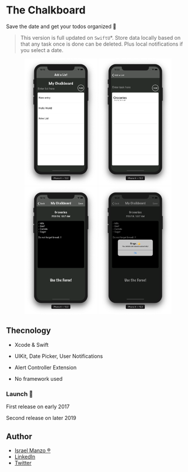 # The Chalkboard 

Save the date and get your todos organized :iphone:

> This version is full updated on ``SwiftU``*. Store data locally based on that any task once is done can be deleted. Plus local notifications if you select a date.

<p align="center">
<img src="/img/one.png" width="200"> <img src="/img/two.png" width="200"> <img src="/img/three.png" width="200"> <img src="/img/save.png" width="200">
</p>

## Thecnology

- Xcode & Swift

- UIKit, Date Picker, User Notifications

- Alert Controller Extension

- No framework used

### Launch :rocket:
First release on early 2017

Second release on later 2019

## Author
-  [Israel Manzo ®](http://israelmanzo.com)
- [LinkedIn](https://www.linkedin.com/in/israel-manzo/) 
- [Twitter](https://twitter.com/israman30)
